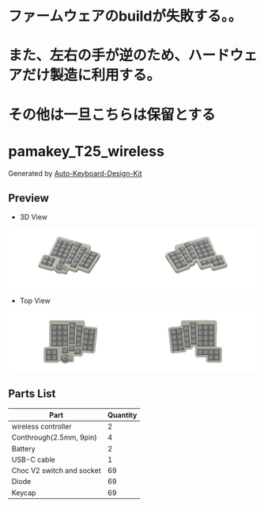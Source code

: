 # ファームウェアのbuildが失敗する。。
# また、左右の手が逆のため、ハードウェアだけ製造に利用する。
# その他は一旦こちらは保留とする

# pamakey_T25_wireless

Generated by [Auto-Keyboard-Design-Kit](https://auto-kdk.pages.dev/)

## Preview

- 3D View

![Case Preview](images/ykey_25_wireless-case-preview.png)

- Top View

![Top View](images/ykey_25_wireless-top-view.png)

## Parts List

|Part|Quantity|
|---|---|
|wireless controller|2|
|Conthrough(2.5mm, 9pin)|4|
|Battery|2|
USB-C cable|1|
|Choc V2 switch and socket|69|
|Diode|69|
|Keycap|69|

